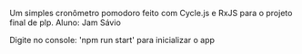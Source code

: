 Um simples cronômetro pomodoro feito com Cycle.js e RxJS para o projeto final de plp.
Aluno: Jam Sávio


Digite no console: 'npm run start' para inicializar o app
